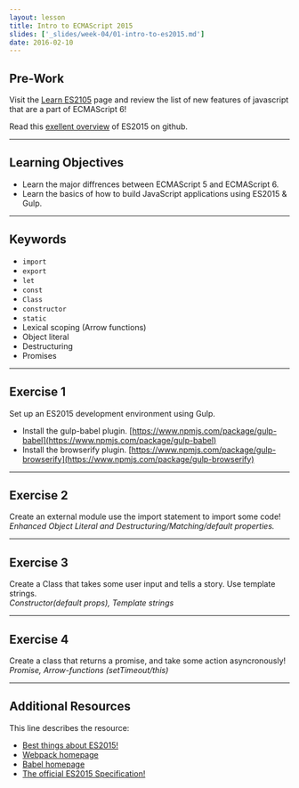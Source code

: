 ```yaml
---
layout: lesson
title: Intro to ECMAScript 2015
slides: ['_slides/week-04/01-intro-to-es2015.md']
date: 2016-02-10
---
```


## Pre-Work

Visit the [Learn ES2105](https://babeljs.io/docs/learn-es2015/) page and review the list of new features of javascript that are a part of ECMAScript 6!

Read this [exellent overview](https://github.com/bevacqua/es6) of ES2015 on github.

---

## Learning Objectives

- Learn the major diffrences between ECMAScript 5 and ECMAScript 6.
- Learn the basics of how to build JavaScript applications using ES2015 & Gulp.

---

## Keywords

- `import`
- `export`
- `let`
- `const`
- `Class`
- `constructor`
- `static`
- Lexical scoping (Arrow functions)
- Object literal
- Destructuring
- Promises

---

## Exercise 1

Set up an ES2015 development environment using Gulp.
- Install the gulp-babel plugin. [https://www.npmjs.com/package/gulp-babel](https://www.npmjs.com/package/gulp-babel)
- Install the browserify plugin. [https://www.npmjs.com/package/gulp-browserify](https://www.npmjs.com/package/gulp-browserify)

---

## Exercise 2
Create an external module use the import statement to import some code!
*Enhanced Object Literal and Destructuring/Matching/default properties.*

---
## Exercise 3
Create a Class that takes some user input and tells a story. Use template strings. <br>
*Constructor(default props), Template strings*

---
## Exercise 4
Create a class that returns a promise, and take some action asyncronously!
*Promise, Arrow-functions (setTimeout/this)*

---

## Additional Resources

This line describes the resource:

- [Best things about ES2015!](https://kadira.io/blog/other/top-es2015-features-in-15-minutes)
- [Webpack homepage](https://webpack.github.io/)
- [Babel homepage](https://babeljs.io/docs/learn-es2015/)
- [The official ES2015 Specification!](http://www.ecma-international.org/ecma-262/6.0/)
